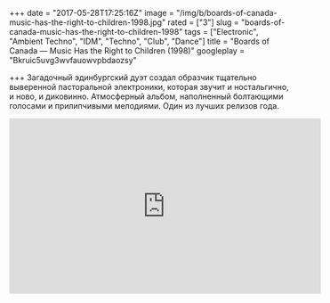 +++
date = "2017-05-28T17:25:16Z"
image = "/img/b/boards-of-canada-music-has-the-right-to-children-1998.jpg"
rated = ["3"]
slug = "boards-of-canada-music-has-the-right-to-children-1998"
tags = ["Electronic", "Ambient Techno", "IDM", "Techno", "Club", "Dance"]
title = "Boards of Canada — Music Has the Right to Children (1998)"
googleplay = "Bkruic5uvg3wvfauowvpbdaozsy"

+++
Загадочный эдинбургский дуэт создал образчик тщательно выверенной пасторальной электроники, которая звучит и&nbsp;ностальгично, и&nbsp;ново, и&nbsp;диковинно. Атмосферный альбом, наполненный болтающими голосами и&nbsp;прилипчивыми мелодиями. Один из&nbsp;лучших релизов года.

<iframe width="560" height="315" src="https://www.youtube.com/embed/kqgqVGKWuDU" frameborder="0" allowfullscreen></iframe>
